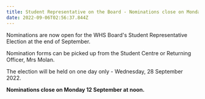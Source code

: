 ```yaml
---
title: Student Representative on the Board - Nominations close on Monday 12 September
date: 2022-09-06T02:56:37.844Z
---
```

Nominations are now open for the WHS Board's Student Representative Election at the end of September.

Nomination forms can be picked up from the Student Centre or Returning Officer, Mrs Molan.

The election will be held on one day only - Wednesday, 28 September 2022.

**Nominations close on Monday 12 September at noon.**